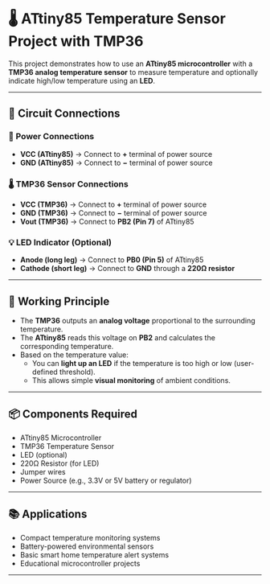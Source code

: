 # 🌡️ ATtiny85 Temperature Sensor Project with TMP36

This project demonstrates how to use an **ATtiny85 microcontroller** with a **TMP36 analog temperature sensor** to measure temperature and optionally indicate high/low temperature using an **LED**.

---

## 🔌 Circuit Connections

### 🪫 Power Connections
- **VCC (ATtiny85)** → Connect to **+** terminal of power source  
- **GND (ATtiny85)** → Connect to **−** terminal of power source  

### 🌡️ TMP36 Sensor Connections
- **VCC (TMP36)** → Connect to **+** terminal of power source  
- **GND (TMP36)** → Connect to **−** terminal of power source  
- **Vout (TMP36)** → Connect to **PB2 (Pin 7)** of ATtiny85  

### 💡 LED Indicator (Optional)
- **Anode (long leg)** → Connect to **PB0 (Pin 5)** of ATtiny85  
- **Cathode (short leg)** → Connect to **GND** through a **220Ω resistor**

---

## 🧠 Working Principle

- The **TMP36** outputs an **analog voltage** proportional to the surrounding temperature.
- The **ATtiny85** reads this voltage on **PB2** and calculates the corresponding temperature.
- Based on the temperature value:
  - You can **light up an LED** if the temperature is too high or low (user-defined threshold).
  - This allows simple **visual monitoring** of ambient conditions.

---

## 📦 Components Required

- ATtiny85 Microcontroller  
- TMP36 Temperature Sensor  
- LED (optional)  
- 220Ω Resistor (for LED)  
- Jumper wires  
- Power Source (e.g., 3.3V or 5V battery or regulator)

---



## 📚 Applications

- Compact temperature monitoring systems  
- Battery-powered environmental sensors  
- Basic smart home temperature alert systems  
- Educational microcontroller projects  

---

